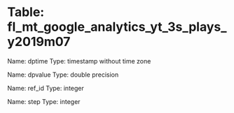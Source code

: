 Table: fl_mt_google_analytics_yt_3s_plays_y2019m07
==================================================

Name: dptime
Type: timestamp without time zone

Name: dpvalue
Type: double precision

Name: ref_id
Type: integer

Name: step
Type: integer

